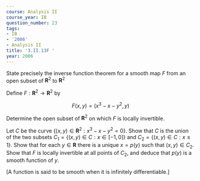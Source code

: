 ```yaml
---
course: Analysis II
course_year: IB
question_number: 23
tags:
- IB
- '2006'
- Analysis II
title: '3.II.13F '
year: 2006
---
```



State precisely the inverse function theorem for a smooth map $F$ from an open subset of $\mathbf{R}^{2}$ to $\mathbf{R}^{2}$

Define $F: \mathbf{R}^{2} \rightarrow \mathbf{R}^{2}$ by

$$F(x, y)=\left(x^{3}-x-y^{2}, y\right)$$

Determine the open subset of $\mathbf{R}^{2}$ on which $F$ is locally invertible.

Let $C$ be the curve $\left\{(x, y) \in \mathbf{R}^{2}: x^{3}-x-y^{2}=0\right\}$. Show that $C$ is the union of the two subsets $C_{1}=\{(x, y) \in C: x \in[-1,0]\}$ and $C_{2}=\{(x, y) \in C: x \geqslant 1\}$. Show that for each $y \in \mathbf{R}$ there is a unique $x=p(y)$ such that $(x, y) \in C_{2}$. Show that $F$ is locally invertible at all points of $C_{2}$, and deduce that $p(y)$ is a smooth function of $y$.

[A function is said to be smooth when it is infinitely differentiable.]